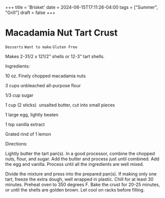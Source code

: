 +++
title = 'Brisket'
date = 2024-06-15T17:11:26-04:00
tags = ["Summer", "Grill"]
draft = false
+++
# Macadamia Nut Tart Crust

`Desserts` `Want to make` `Gluten Free`

Makes 2-31/2 x 121/2” shells or 12-3” tart shells.

Ingredients:

10 oz. Finely chopped macadamia nuts

3 cups unbleached all-purpose flour

1/3 cup sugar

1 cup (2 sticks)  unsalted butter, cut into small pieces

1 large egg, lightly beaten 

1 tsp vanilla extract 

Grated rind of 1 lemon

Directions:

Lightly butter the tart pan(s). In a good processor, combine the chopped nuts, flour, and sugar. Add the butter and process just until combined. Add the egg and vanilla. Process until all the ingredients are well mixed.

Divide the mixture and press into the prepared pan(s). If making only one tart, freeze the extra dough, well wrapped in plastic. Chill for at least 30 minutes. Preheat oven to 350 degrees F. Bake the crust for 20-25 minutes, or until the shells are golden brown. Let cool on racks before filling. 
